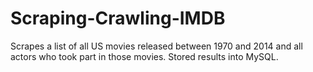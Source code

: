 # Scraping-Crawling-IMDB
Scrapes a list of all US movies released between 1970 and 2014 and all actors who took part in those movies. 
Stored results into MySQL.
